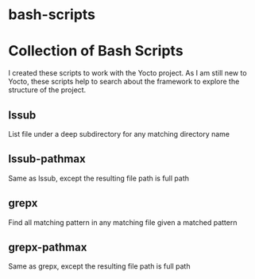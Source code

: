 # bash-scripts
# Collection of Bash Scripts
I created these scripts to work with the Yocto project.  As I am still new to Yocto, these scripts help to search about the framework to explore the structure of the project.

## lssub
List file under a deep subdirectory for any matching directory name

## lssub-pathmax
Same as lssub, except the resulting file path is full path

## grepx
Find all matching pattern in any matching file given a matched pattern 

## grepx-pathmax
Same as grepx, except the resulting file path is full path
